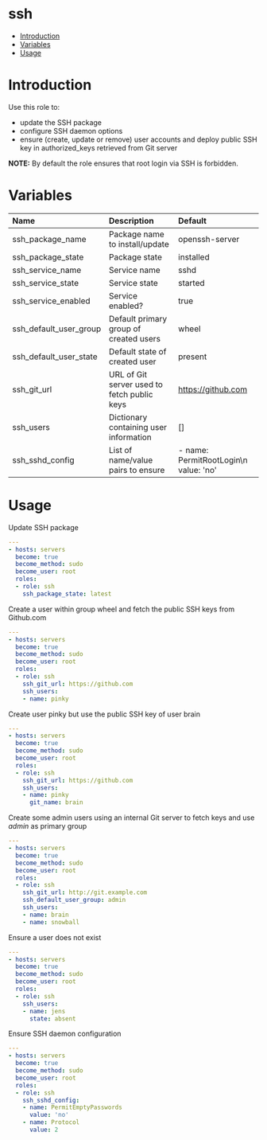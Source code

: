 ssh
==========

- [Introduction](#introduction)
- [Variables](#variables)
- [Usage](#usage)

# Introduction
Use this role to:
- update the SSH package
- configure SSH daemon options
- ensure (create, update or remove) user accounts and deploy public SSH key in authorized_keys retrieved from Git server

__NOTE:__ By default the role ensures that root login via SSH is forbidden.

# Variables

| Name | Description | Default |
|:-----|:------------|:--------|
| ssh_package_name | Package name to install/update | openssh-server |
| ssh_package_state | Package state | installed |
| ssh_service_name | Service name | sshd |
| ssh_service_state | Service state | started |
| ssh_service_enabled | Service enabled? | true |
| ssh_default_user_group | Default primary group of created users | wheel |
| ssh_default_user_state | Default state of created user | present |
| ssh_git_url | URL of Git server used to fetch public keys | https://github.com |
| ssh_users | Dictionary containing user information | [] |
| ssh_sshd_config | List of name/value pairs to ensure | - name: PermitRootLogin\n  value: 'no' |

# Usage

Update SSH package
```yaml
---
- hosts: servers
  become: true
  become_method: sudo
  become_user: root
  roles:
  - role: ssh
    ssh_package_state: latest
```

Create a user within group wheel and fetch the public SSH keys from Github.com
```yaml
---
- hosts: servers
  become: true
  become_method: sudo
  become_user: root
  roles:
  - role: ssh
    ssh_git_url: https://github.com
    ssh_users:
    - name: pinky
```

Create user pinky but use the public SSH key of user brain
```yaml
---
- hosts: servers
  become: true
  become_method: sudo
  become_user: root
  roles:
  - role: ssh
    ssh_git_url: https://github.com
    ssh_users:
    - name: pinky
      git_name: brain
```

Create some admin users using an internal Git server to fetch keys and use _admin_
as primary group
```yaml
---
- hosts: servers
  become: true
  become_method: sudo
  become_user: root
  roles:
  - role: ssh
    ssh_git_url: http://git.example.com
    ssh_default_user_group: admin
    ssh_users:
    - name: brain
    - name: snowball  
```

Ensure a user does not exist
```yaml
---
- hosts: servers
  become: true
  become_method: sudo
  become_user: root
  roles:
  - role: ssh
    ssh_users:
    - name: jens
      state: absent
```

Ensure SSH daemon configuration
```yaml
---
- hosts: servers
  become: true
  become_method: sudo
  become_user: root
  roles:
  - role: ssh
    ssh_sshd_config:
    - name: PermitEmptyPasswords
      value: 'no'
    - name: Protocol
      value: 2
```
